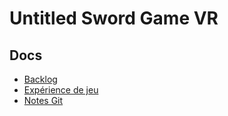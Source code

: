 # Untitled Sword Game VR

## Docs
- [Backlog](docs/backlog.md)
- [Expérience de jeu](docs/game-experience.md)
- [Notes Git](docs/git-notes.md)
